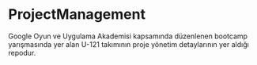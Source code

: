 # ProjectManagement
Google Oyun ve Uygulama Akademisi kapsamında düzenlenen bootcamp yarışmasında yer alan U-121 takımının proje yönetim detaylarının yer aldığı repodur.
